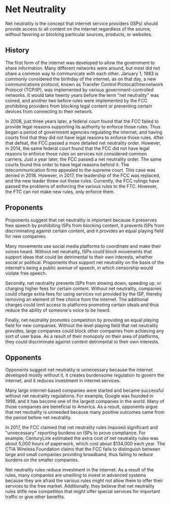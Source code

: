 # Net Neutrality

Net neutrality is the concept that internet service providers (ISPs) should provide access to all content on the internet regardless of the source, without favoring or blocking particular sources, products, or websites.

## History

The first form of the internet was developed to allow the government to share information. Many different networks were around, but most did not share a common way to communicate with each other. January 1, 1983 is commonly considered the birthday of the internet, as on that day, a new communications protocol, known as Transfer Control Protocal/Internetwork Protocol (TCP/IP), was implemented by various government-controlled networks. It would take twenty years before the term "net neutrality" was coined, and another two before rules were implemented by the FCC prohibiting providers from blocking legal content or preventing certain devices from connecting to their network.

In 2008, just three years later, a federal court found that the FCC failed to provide legal reasons supporting its authority to enforce those rules. Thus began a period of government agencies regulating the internet, and having courts find that they did not have legal reasons to enforce those rules. After that defeat, the FCC passed a more detailed net neutrality order. However, in 2014, the same federal court found that the FCC did not have legal reasons to enforce those rules on services not considered common carriers. Just a year later, the FCC passed a net neutrality order. The same courts found this order to have legal reasons behind it. The telecommunication firms appealed to the supreme court. This case was denied in 2018. However, in 2017, the leadership of the FCC was replaced, and the new leader threw out those rules. Currently, the FCC rulings have passed the problems of enforcing the various rules to the FTC. However, the FTC can not make new rules, only enforce them.

## Proponents

Proponents suggest that net neutrality is important because it preserves free speech by prohibiting ISPs from blocking content, it prevents ISPs from discriminating against certain content, and it provides an equal playing field for new companies.

Many movements use social media platforms to coordinate and make their voices heard. Without net neutrality, ISPs could block movements that support ideas that could be detrimental to their own interests, whether social or political. Proponents thus support net neutrality on the basis of the internet's being a public avenue of speech, in which censorship would violate free speech.

Secondly, net neutrality prevents ISPs from slowing down, speeding up, or charging higher fees for certain content. Without net neutrality, companies could charge extra fees for using services not provided by the ISP, thereby removing an element of free choice from the internet. The additional charges could limit access to platforms promoting certain ideals and thus reduce the ability of someone's voice to be heard.

Finally, net neutrality promotes competition by providing an equal playing field for new companies. Without the level playing field that net neutrality provides, large companies could block other companies from achieving any sort of user base. As a result of their monopoly on their area of platforms, they could discriminate against content detrimental to their own interests.

## Opponents

Opponents suggest net neutrality is unnecessary because the internet developed mostly without it, it creates burdensome regulation to govern the internet, and it reduces investment in internet services.

Many large internet-based companies were started and became successful without net neutrality regulations. For example, Google was founded in 1998, and it has become one of the largest companies in the world. Many of those companies are beneficial to America. As a result, opponents argue that net neutrality is unneeded because many positive outcomes came from the period before net neutrality.

In 2017, the FCC claimed that net neutrality rules imposed significant and "unnecessary" reporting burdens on ISPs to prove compliance. For example, CenturyLink estimated the extra cost of net neutrality rules was about 5,000 hours of paperwork, which cost about $134,000 each year. The CTIA Wireless Foundation claims that the FCC fails to distinguish between large and small companies providing broadband, thus failing to reduce burdens on the smaller companies.

Net neutrality rules reduce investment in the internet. As a result of the rules, many companies are unwilling to invest in advanced systems because they are afraid the various rules might not allow them to offer their services to the free market. Additionally, they believe that net neutrality rules stifle new competition that might offer special services for important traffic or give other benefits.
